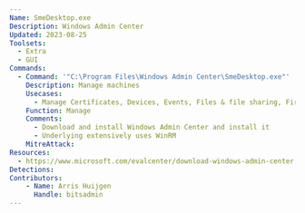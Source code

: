 ```yaml
---
Name: SmeDesktop.exe
Description: Windows Admin Center
Updated: 2023-08-25
Toolsets:
  - Extra
  - GUI
Commands:
  - Command: '"C:\Program Files\Windows Admin Center\SmeDesktop.exe"'
    Description: Manage machines
    Usecases:
      - Manage Certificates, Devices, Events, Files & file sharing, Firewall, Installed apps, Local users & groups, Networks, Performance Monitor, PowerShell, Processes, Registry, Remote Desktop, Roles & features, Scheduled tasks, Services, Storage, Storage Migration Service, Storage Replica, System Insights and Updates
    Function: Manage
    Comments:
      - Download and install Windows Admin Center and install it
      - Underlying extensively uses WinRM
    MitreAttack:
Resources:
  - https://www.microsoft.com/evalcenter/download-windows-admin-center
Detections:
Contributors:
    - Name: Arris Huijgen
      Handle: bitsadmin
---
```

